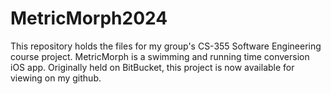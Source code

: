 # MetricMorph2024
This repository holds the files for my group's CS-355 Software Engineering course project. MetricMorph is a swimming and running time conversion iOS app. Originally held on BitBucket, this project is now available for viewing on my github.
